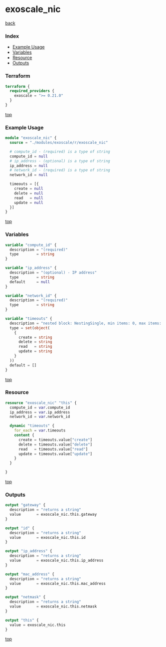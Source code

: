 # exoscale_nic

[back](../exoscale.md)

### Index

- [Example Usage](#example-usage)
- [Variables](#variables)
- [Resource](#resource)
- [Outputs](#outputs)

### Terraform

```terraform
terraform {
  required_providers {
    exoscale = ">= 0.21.0"
  }
}
```

[top](#index)

### Example Usage

```terraform
module "exoscale_nic" {
  source = "./modules/exoscale/r/exoscale_nic"

  # compute_id - (required) is a type of string
  compute_id = null
  # ip_address - (optional) is a type of string
  ip_address = null
  # network_id - (required) is a type of string
  network_id = null

  timeouts = [{
    create = null
    delete = null
    read   = null
    update = null
  }]
}
```

[top](#index)

### Variables

```terraform
variable "compute_id" {
  description = "(required)"
  type        = string
}

variable "ip_address" {
  description = "(optional) - IP address"
  type        = string
  default     = null
}

variable "network_id" {
  description = "(required)"
  type        = string
}

variable "timeouts" {
  description = "nested block: NestingSingle, min items: 0, max items: 0"
  type = set(object(
    {
      create = string
      delete = string
      read   = string
      update = string
    }
  ))
  default = []
}
```

[top](#index)

### Resource

```terraform
resource "exoscale_nic" "this" {
  compute_id = var.compute_id
  ip_address = var.ip_address
  network_id = var.network_id

  dynamic "timeouts" {
    for_each = var.timeouts
    content {
      create = timeouts.value["create"]
      delete = timeouts.value["delete"]
      read   = timeouts.value["read"]
      update = timeouts.value["update"]
    }
  }

}
```

[top](#index)

### Outputs

```terraform
output "gateway" {
  description = "returns a string"
  value       = exoscale_nic.this.gateway
}

output "id" {
  description = "returns a string"
  value       = exoscale_nic.this.id
}

output "ip_address" {
  description = "returns a string"
  value       = exoscale_nic.this.ip_address
}

output "mac_address" {
  description = "returns a string"
  value       = exoscale_nic.this.mac_address
}

output "netmask" {
  description = "returns a string"
  value       = exoscale_nic.this.netmask
}

output "this" {
  value = exoscale_nic.this
}
```

[top](#index)